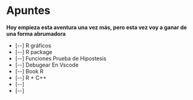 # Apuntes

**Hoy empieza esta aventura una vez más, pero esta vez voy a ganar de una forma abrumadora**

- [--] R gráficos
- [--] R package
- [--] Funciones Prueba de Hipostesis
- [--] Debugear En Vscode
- [--] Book R
- [--] R + C++
- [--] 
- [--] 
